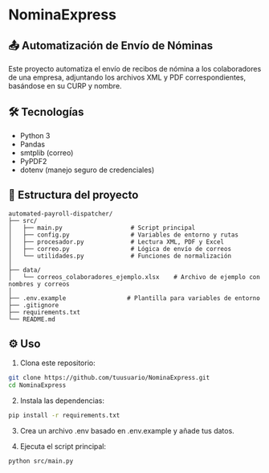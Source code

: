 # NominaExpress

## 📤 Automatización de Envío de Nóminas

Este proyecto automatiza el envío de recibos de nómina a los colaboradores de una empresa, adjuntando los archivos XML y PDF correspondientes, basándose en su CURP y nombre.

## 🛠️ Tecnologías
- Python 3
- Pandas
- smtplib (correo)
- PyPDF2
- dotenv (manejo seguro de credenciales)

## 📁 Estructura del proyecto

```
automated-payroll-dispatcher/
├── src/
│   ├── main.py                   # Script principal
│   ├── config.py                 # Variables de entorno y rutas
│   ├── procesador.py             # Lectura XML, PDF y Excel
│   ├── correo.py                 # Lógica de envío de correos
│   └── utilidades.py             # Funciones de normalización
│
├── data/
│   └── correos_colaboradores_ejemplo.xlsx    # Archivo de ejemplo con nombres y correos
│
├── .env.example                 # Plantilla para variables de entorno
├── .gitignore
├── requirements.txt
└── README.md
```

## ⚙️ Uso

1. Clona este repositorio:
```bash
git clone https://github.com/tuusuario/NominaExpress.git
cd NominaExpress
```
2. Instala las dependencias:
```bash
pip install -r requirements.txt
```
3. Crea un archivo .env basado en .env.example y añade tus datos.

4. Ejecuta el script principal:
```bash
python src/main.py
```


